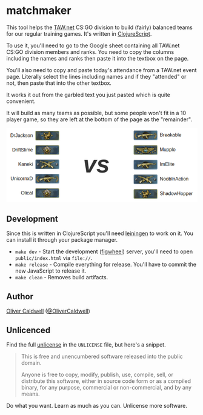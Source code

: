 # matchmaker

This tool helps the [TAW.net][] CS:GO division to build (fairly) balanced teams for our regular training games. It's written in [ClojureScript][].

To use it, you'll need to go to the Google sheet containing all TAW.net CS:GO division members and ranks. You need to copy the columns including the names and ranks then paste it into the textbox on the page.

You'll also need to copy and paste today's attendance from a TAW.net event page. Literally select the lines including names and if they "attended" or not, then paste that into the other textbox.

It works it out from the garbled text you just pasted which is quite convenient.

It will build as many teams as possible, but some people won't fit in a 10 player game, so they are left at the bottom of the page as the "remainder".

<p align="center">
<img src="example.png">
</p>

## Development

Since this is written in ClojureScript you'll need [leiningen][] to work on it. You can install it through your package manager.

 * `make dev` - Start the development ([figwheel][]) server, you'll need to open `public/index.html` via `file://`.
 * `make release` - Compile everything for release. You'll have to commit the new JavaScript to release it.
 * `make clean` - Removes build artifacts.

## Author

[Oliver Caldwell][author-site] ([@OliverCaldwell][author-twitter])

## Unlicenced

Find the full [unlicense][] in the `UNLICENSE` file, but here's a snippet.

>This is free and unencumbered software released into the public domain.
>
>Anyone is free to copy, modify, publish, use, compile, sell, or distribute this software, either in source code form or as a compiled binary, for any purpose, commercial or non-commercial, and by any means.

Do what you want. Learn as much as you can. Unlicense more software.

[taw.net]: http://taw.net/
[clojurescript]: http://clojurescript.org/
[unlicense]: http://unlicense.org/
[author-site]: http://oli.me.uk/
[author-twitter]: https://twitter.com/OliverCaldwell
[leiningen]: http://leiningen.org/
[figwheel]: https://github.com/bhauman/lein-figwheel[]
